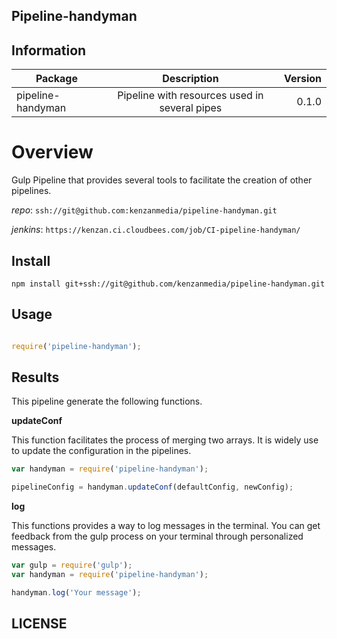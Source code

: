 ## Pipeline-handyman


## Information

| Package       | Description   | Version|
| ------------- |:-------------:| -----:|
| pipeline-handyman| Pipeline with resources used in several pipes | 0.1.0 |

# Overview

Gulp Pipeline that provides several tools to facilitate the creation of other pipelines.

_repo_: `ssh://git@github.com:kenzanmedia/pipeline-handyman.git`

_jenkins_: `https://kenzan.ci.cloudbees.com/job/CI-pipeline-handyman/`

## Install
`npm install git+ssh://git@github.com/kenzanmedia/pipeline-handyman.git`

## Usage
```javascript

require('pipeline-handyman');

```

## Results

This pipeline generate the following functions.

__updateConf__

This function facilitates the process of merging two arrays. It is widely use to update the configuration in the pipelines.

```javascript
var handyman = require('pipeline-handyman');

pipelineConfig = handyman.updateConf(defaultConfig, newConfig);

```
__log__

This functions provides a way to log messages in the terminal. You can get feedback from the gulp process on your terminal through personalized messages.
```javascript
var gulp = require('gulp');
var handyman = require('pipeline-handyman');

handyman.log('Your message');
```



## LICENSE
